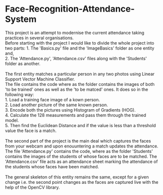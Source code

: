 # Face-Recognition-Attendance-System
This project is an attempt to modernise the current attendance taking practices in several organisations.
<br>
Before starting with the project I would like to divide the whole project into two parts:
    1. The 'Basics.py' file and the 'ImageBasics' folder as one entity and,<br>
    2. The 'Attendance.py', 'Attendance.csv' files along with the 'Students' folder as another.<br>
<br>
The first entity matches a particular person in any two photos using Linear Support Vector Machine Classifier.<br>
The file contains the code where as the folder contains the images of both 'to be trained' ones as well as the 'to be matced' ones.
It does so in the following way:<br>
      1. Load a training face image of a kown person.<br>
      2. Load another picture of the same known person.<br>
      3. Encode both the pictures using Histogram of Gradients (HOG).<br>
      4. Calculate the 128 measurements and pass them through the trained model.<br>
      5. Then find the Euclidean Distance and if the value is less than a threshold value the face is a match.<br>
<br>
The second part of the project is the main deal which captures the faces from your webcam and upon enouuntering a match updates the attendance. The file 'Attendance.py' contains the code, where as the folder 'Students' contains the images of the students of whose faces are to be matched. The 'Attendance.csv' file acts as an attendance sheet marking the attendance of the students whose faces have been matched.<br>
<br>
The general skeleton of this entity remains the same, except for a given change i.e. the second point changes as the faces are captured live with the help of the OpenCV library.<br>
